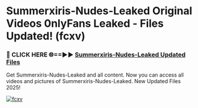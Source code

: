 # Summerxiris-Nudes-Leaked Original Videos 0nlyFans Leaked - Files Updated! (fcxv)

<h3>🔴 CLICK HERE 🌐==►► <a href="https://tinyurl.com/yrmya6cz" rel="nofollow">Summerxiris-Nudes-Leaked Updated Files</a></h3>

Get Summerxiris-Nudes-Leaked and all content. Now you can access all videos and pictures of Summerxiris-Nudes-Leaked. New Updated Files 2025!

[![fcxv](https://i.imgur.com/FMdXYCs.gif)](https://tinyurl.com/yrmya6cz)
